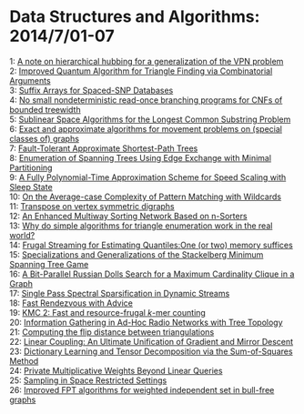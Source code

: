 # Data Structures and Algorithms: 2014/7/01-07  
1: [A note on hierarchical hubbing for a generalization of the VPN problem](https://doi.org/10.48550/arXiv.1406.7841)  
2: [Improved Quantum Algorithm for Triangle Finding via Combinatorial  Arguments](https://doi.org/10.48550/arXiv.1407.0085)  
3: [Suffix Arrays for Spaced-SNP Databases](https://doi.org/10.48550/arXiv.1407.0114)  
4: [No small nondeterministic read-once branching programs for CNFs of  bounded treewidth](https://doi.org/10.48550/arXiv.1407.0491)  
5: [Sublinear Space Algorithms for the Longest Common Substring Problem](https://doi.org/10.48550/arXiv.1407.0522)  
6: [Exact and approximate algorithms for movement problems on (special  classes of) graphs](https://doi.org/10.48550/arXiv.1407.0628)  
7: [Fault-Tolerant Approximate Shortest-Path Trees](https://doi.org/10.48550/arXiv.1407.0637)  
8: [Enumeration of Spanning Trees Using Edge Exchange with Minimal  Partitioning](https://doi.org/10.48550/arXiv.1407.0699)  
9: [A Fully Polynomial-Time Approximation Scheme for Speed Scaling with  Sleep State](https://doi.org/10.48550/arXiv.1407.0892)  
10: [On the Average-case Complexity of Pattern Matching with Wildcards](https://doi.org/10.48550/arXiv.1407.0950)  
11: [Transpose on vertex symmetric digraphs](https://doi.org/10.48550/arXiv.1407.0958)  
12: [An Enhanced Multiway Sorting Network Based on n-Sorters](https://doi.org/10.48550/arXiv.1407.0961)  
13: [Why do simple algorithms for triangle enumeration work in the real  world?](https://doi.org/10.48550/arXiv.1407.1116)  
14: [Frugal Streaming for Estimating Quantiles:One (or two) memory suffices](https://doi.org/10.48550/arXiv.1407.1121)  
15: [Specializations and Generalizations of the Stackelberg Minimum Spanning  Tree Game](https://doi.org/10.48550/arXiv.1407.1167)  
16: [A Bit-Parallel Russian Dolls Search for a Maximum Cardinality Clique in  a Graph](https://doi.org/10.48550/arXiv.1407.1209)  
17: [Single Pass Spectral Sparsification in Dynamic Streams](https://doi.org/10.48550/arXiv.1407.1289)  
18: [Fast Rendezvous with Advice](https://doi.org/10.48550/arXiv.1407.1428)  
19: [KMC 2: Fast and resource-frugal $k$-mer counting](https://doi.org/10.48550/arXiv.1407.1507)  
20: [Information Gathering in Ad-Hoc Radio Networks with Tree Topology](https://doi.org/10.48550/arXiv.1407.1521)  
21: [Computing the flip distance between triangulations](https://doi.org/10.48550/arXiv.1407.1525)  
22: [Linear Coupling: An Ultimate Unification of Gradient and Mirror Descent](https://doi.org/10.48550/arXiv.1407.1537)  
23: [Dictionary Learning and Tensor Decomposition via the Sum-of-Squares  Method](https://doi.org/10.48550/arXiv.1407.1543)  
24: [Private Multiplicative Weights Beyond Linear Queries](https://doi.org/10.48550/arXiv.1407.1571)  
25: [Sampling in Space Restricted Settings](https://doi.org/10.48550/arXiv.1407.1689)  
26: [Improved FPT algorithms for weighted independent set in bull-free graphs](https://doi.org/10.48550/arXiv.1407.1706)  